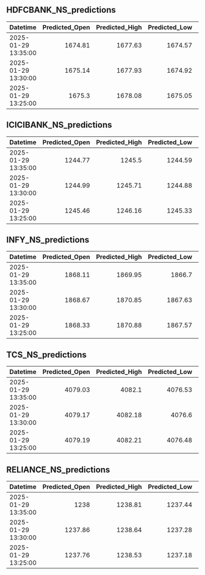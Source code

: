 ## HDFCBANK_NS_predictions
| Datetime            |   Predicted_Open |   Predicted_High |   Predicted_Low |   Predicted_Close |   Predicted_Volume |
|:--------------------|-----------------:|-----------------:|----------------:|------------------:|-------------------:|
| 2025-01-29 13:35:00 |          1674.81 |          1677.63 |         1674.57 |           1677.5  |            57946.7 |
| 2025-01-29 13:30:00 |          1675.14 |          1677.93 |         1674.92 |           1677.83 |            56581.3 |
| 2025-01-29 13:25:00 |          1675.3  |          1678.08 |         1675.05 |           1677.98 |            57238.5 |

## ICICIBANK_NS_predictions
| Datetime            |   Predicted_Open |   Predicted_High |   Predicted_Low |   Predicted_Close |   Predicted_Volume |
|:--------------------|-----------------:|-----------------:|----------------:|------------------:|-------------------:|
| 2025-01-29 13:35:00 |          1244.77 |          1245.5  |         1244.59 |           1244.64 |            76956.4 |
| 2025-01-29 13:30:00 |          1244.99 |          1245.71 |         1244.88 |           1244.92 |            74294.7 |
| 2025-01-29 13:25:00 |          1245.46 |          1246.16 |         1245.33 |           1245.39 |            75901   |

## INFY_NS_predictions
| Datetime            |   Predicted_Open |   Predicted_High |   Predicted_Low |   Predicted_Close |   Predicted_Volume |
|:--------------------|-----------------:|-----------------:|----------------:|------------------:|-------------------:|
| 2025-01-29 13:35:00 |          1868.11 |          1869.95 |         1866.7  |           1867.35 |            38573.8 |
| 2025-01-29 13:30:00 |          1868.67 |          1870.85 |         1867.63 |           1868.06 |            35127   |
| 2025-01-29 13:25:00 |          1868.33 |          1870.88 |         1867.57 |           1867.9  |            36225.1 |

## TCS_NS_predictions
| Datetime            |   Predicted_Open |   Predicted_High |   Predicted_Low |   Predicted_Close |   Predicted_Volume |
|:--------------------|-----------------:|-----------------:|----------------:|------------------:|-------------------:|
| 2025-01-29 13:35:00 |          4079.03 |          4082.1  |         4076.53 |           4079.49 |            11909.8 |
| 2025-01-29 13:30:00 |          4079.17 |          4082.18 |         4076.6  |           4079.67 |            11915.8 |
| 2025-01-29 13:25:00 |          4079.19 |          4082.21 |         4076.48 |           4079.68 |            12115.5 |

## RELIANCE_NS_predictions
| Datetime            |   Predicted_Open |   Predicted_High |   Predicted_Low |   Predicted_Close |   Predicted_Volume |
|:--------------------|-----------------:|-----------------:|----------------:|------------------:|-------------------:|
| 2025-01-29 13:35:00 |          1238    |          1238.81 |         1237.44 |           1238.42 |            64489.6 |
| 2025-01-29 13:30:00 |          1237.86 |          1238.64 |         1237.28 |           1238.31 |            64820.4 |
| 2025-01-29 13:25:00 |          1237.76 |          1238.53 |         1237.18 |           1238.23 |            66008.6 |

